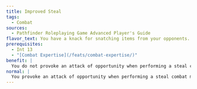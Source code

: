 ```yaml
---
title: Improved Steal
tags:
  - Combat
sources:
  - Pathfinder Roleplaying Game Advanced Player's Guide
flavor_text: You have a knack for snatching items from your opponents.
prerequisites:
  - Int 13
  - "[Combat Expertise](/feats/combat-expertise/)"
benefit: |
  You do not provoke an attack of opportunity when performing a steal combat maneuver. In addition, you receive a +2 bonus on checks made to steal an item from a foe. You also receive a +2 bonus to your Combat Maneuver Defense when an opponent tries to steal an item from you.
normal: |
  You provoke an attack of opportunity when performing a steal combat maneuver.
---
```


